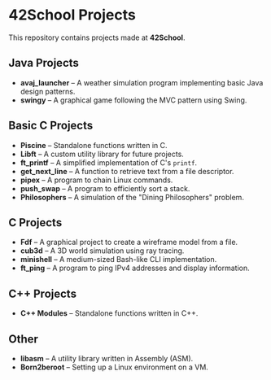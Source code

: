 # 42School Projects  

This repository contains projects made at **42School**.

## Java Projects  

- **avaj_launcher** – A weather simulation program implementing basic Java design patterns.
- **swingy** – A graphical game following the MVC pattern using Swing.

## Basic C Projects  

- **Piscine** – Standalone functions written in C.
- **Libft** – A custom utility library for future projects.
- **ft_printf** – A simplified implementation of C's `printf`.
- **get_next_line** – A function to retrieve text from a file descriptor.
- **pipex** – A program to chain Linux commands.
- **push_swap** – A program to efficiently sort a stack.
- **Philosophers** – A simulation of the "Dining Philosophers" problem.

## C Projects  

- **Fdf** – A graphical project to create a wireframe model from a file.
- **cub3d** – A 3D world simulation using ray tracing.
- **minishell** – A medium-sized Bash-like CLI implementation.
- **ft_ping** – A program to ping IPv4 addresses and display information.

## C++ Projects  

- **C++ Modules** – Standalone functions written in C++.

## Other  

- **libasm** – A utility library written in Assembly (ASM).
- **Born2beroot** – Setting up a Linux environment on a VM.
